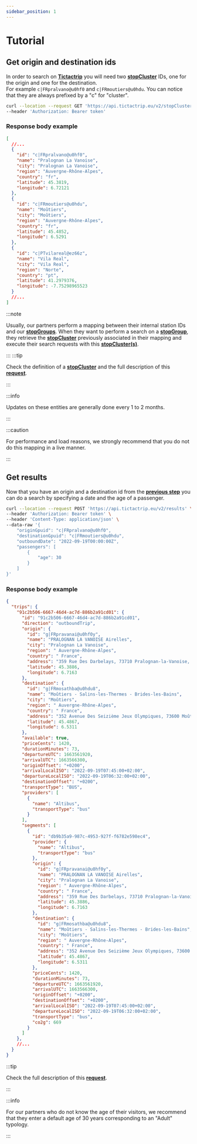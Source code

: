 ```yaml
---
sidebar_position: 1
---
```



# Tutorial

## Get origin and destination ids

In order to search on **[Tictactrip](https://www.tictactrip.eu/)** you will need two **[stopCluster](/docs/Reference/glossary#stopcluster)** IDs, one for the origin and one for the destination.  
For example `c|FRpralvano@u0hf0` and `c|FRmoutiers@u0hdu`. You can notice that they are always prefixed by a "c" for "cluster".

```bash
curl --location --request GET 'https://api.tictactrip.eu/v2/stopClusters' \
--header 'Authorization: Bearer token'
```
### Response body example

```json
[
  //...
  {
    "id": "c|FRpralvano@u0hf0",
    "name": "Pralognan La Vanoise",
    "city": "Pralognan La Vanoise",
    "region": "Auvergne-Rhône-Alpes",
    "country": "fr",
    "latitude": 45.3819,
    "longitude": 6.72121
  },
  {
    "id": "c|FRmoutiers@u0hdu",
    "name": "Moûtiers",
    "city": "Moûtiers",
    "region": "Auvergne-Rhône-Alpes",
    "country": "fr",
    "latitude": 45.4852,
    "longitude": 6.5291
  },
  {
    "id": "c|PTvilareal@ez66z",
    "name": "Vila Real",
    "city": "Vila Real",
    "region": "Norte",
    "country": "pt",
    "latitude": 41.2979376,
    "longitude": -7.75298965523
  }
  //...
]
```

:::note

Usually, our partners perform a mapping between their internal station IDs and our **[stopGroups](/docs/Reference/glossary#stopgroup)**. When they want to perform a search on a **[stopGroup](/docs/Reference/glossary#stopgroup)**, they retrieve the **[stopCluster](/docs/Reference/glossary#stopcluster)** previously associated in their mapping and execute their search requests with this **[stopCluster(s)](/docs/Reference/glossary#stopcluster)**.

:::
:::tip

Check the definition of a **[stopCluster](/docs/Reference/glossary#stopcluster)** and the full description of this **[request](/api#operation/GetAllStopClusters)**.

:::

:::info

Updates on these entities are generally done every 1 to 2 months.

:::

:::caution

For performance and load reasons, we strongly recommend that you do not do this mapping in a live manner.

:::

## Get results

Now that you have an origin and a destination id from the **[previous step](/docs/How-to-Guides/search-on-tictactrip/tutorial#get-origin-and-destination-ids)** you can do a search by specifying a date and the age of a passenger.

```bash
curl --location --request POST 'https://api.tictactrip.eu/v2/results' \
--header 'Authorization: Bearer token' \
--header 'Content-Type: application/json' \
--data-raw '{
	"originGpuid": "c|FRpralvano@u0hf0",
	"destinationGpuid": "c|FRmoutiers@u0hdu",
	"outboundDate": "2022-09-19T00:00:00Z",
	"passengers": [
		{
			"age": 30
		}
	]
}'
```

### Response body example

```json
{
  "trips": {
    "91c2b506-6667-46d4-ac7d-886b2a91cd01": {
      "id": "91c2b506-6667-46d4-ac7d-886b2a91cd01",
      "direction": "outboundTrip",
      "origin": {
        "id": "g|FRpravanai@u0hf0y",
        "name": "PRALOGNAN LA VANOISE Airelles",
        "city": "Pralognan La Vanoise",
        "region": " Auvergne-Rhône-Alpes",
        "country": " France",
        "address": "359 Rue Des Darbelays, 73710 Pralognan-la-Vanoise, France",
        "latitude": 45.3886,
        "longitude": 6.7163
      },
      "destination": {
        "id": "g|FRmosathba@u0hdu8",
        "name": "Moûtiers - Salins-les-Thermes - Brides-les-Bains",
        "city": "Moûtiers",
        "region": " Auvergne-Rhône-Alpes",
        "country": " France",
        "address": "352 Avenue Des Seizième Jeux Olympiques, 73600 Moûtiers, France",
        "latitude": 45.4867,
        "longitude": 6.5311
      },
      "available": true,
      "priceCents": 1420,
      "durationMinutes": 73,
      "departureUTC": 1663561920,
      "arrivalUTC": 1663566300,
      "originOffset": "+0200",
      "arrivalLocalISO": "2022-09-19T07:45:00+02:00",
      "departureLocalISO": "2022-09-19T06:32:00+02:00",
      "destinationOffset": "+0200",
      "transportType": "BUS",
      "providers": [
        {
          "name": "Altibus",
          "transportType": "bus"
        }
      ],
      "segments": [
        {
          "id": "db9b35a9-987c-4953-927f-f6782e598ec4",
          "provider": {
            "name": "Altibus",
            "transportType": "bus"
          },
          "origin": {
            "id": "g|FRpravanai@u0hf0y",
            "name": "PRALOGNAN LA VANOISE Airelles",
            "city": "Pralognan La Vanoise",
            "region": " Auvergne-Rhône-Alpes",
            "country": " France",
            "address": "359 Rue Des Darbelays, 73710 Pralognan-la-Vanoise, France",
            "latitude": 45.3886,
            "longitude": 6.7163
          },
          "destination": {
            "id": "g|FRmosathba@u0hdu8",
            "name": "Moûtiers - Salins-les-Thermes - Brides-les-Bains",
            "city": "Moûtiers",
            "region": " Auvergne-Rhône-Alpes",
            "country": " France",
            "address": "352 Avenue Des Seizième Jeux Olympiques, 73600 Moûtiers, France",
            "latitude": 45.4867,
            "longitude": 6.5311
          },
          "priceCents": 1420,
          "durationMinutes": 73,
          "departureUTC": 1663561920,
          "arrivalUTC": 1663566300,
          "originOffset": "+0200",
          "destinationOffset": "+0200",
          "arrivalLocalISO": "2022-09-19T07:45:00+02:00",
          "departureLocalISO": "2022-09-19T06:32:00+02:00",
          "transportType": "bus",
          "co2g": 669
        }
      ]
    },
    //...
  }
}
```

:::tip

Check the full description of this **[request](/api#operation/GetResults)**.

:::

:::info

For our partners who do not know the age of their visitors, we recommend that they enter a default age of 30 years corresponding to an "Adult" typology.

:::